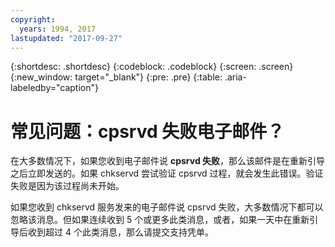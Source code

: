 ```yaml
---
copyright:
  years: 1994, 2017
lastupdated: "2017-09-27"
---
```

{:shortdesc: .shortdesc}
{:codeblock: .codeblock}
{:screen: .screen}
{:new_window: target="_blank"}
{:pre: .pre}
{:table: .aria-labeledby="caption"}
# 常见问题：cpsrvd 失败电子邮件？

在大多数情况下，如果您收到电子邮件说 **cpsrvd 失败**，那么该邮件是在重新引导之后立即发送的。如果 chkservd 尝试验证 cpsrvd 过程，就会发生此错误。验证失败是因为该过程尚未开始。

如果您收到 chkservd 服务发来的电子邮件说 cpsrvd 失败，大多数情况下都可以忽略该消息。但如果连续收到 5 个或更多此类消息，或者，如果一天中在重新引导后收到超过 4 个此类消息，那么请提交支持凭单。
